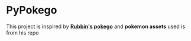 # PyPokego

This project is inspired by **[Rubbin's pokego](https://github.com/rubiin/pokego)**
and **pokemon assets** used is from his repo